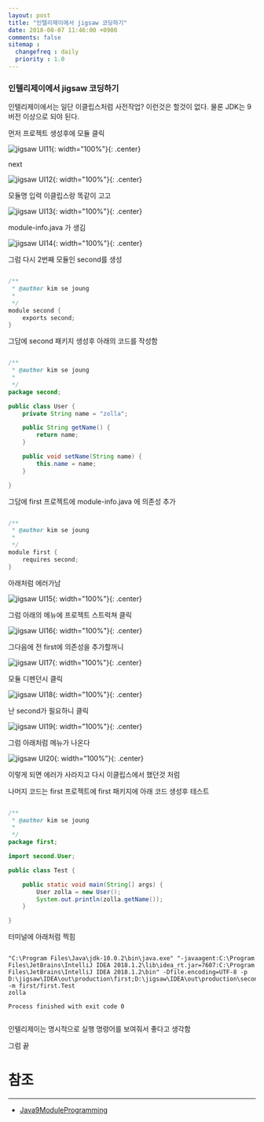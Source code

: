 ```yaml
---
layout: post
title: "인텔리제이에서 jigsaw 코딩하기"
date: 2018-08-07 11:46:00 +0900
comments: false
sitemap :
  changefreq : daily
  priority : 1.0
---
```


### 인텔리제이에서 jigsaw 코딩하기

인텔리제이에서는 일단 이클립스처럼 사전작업? 이런것은 할것이 없다. 물론 JDK는 9버전 이상으로 되야 된다.

먼저 프로젝트 생성후에 모듈 클릭

![jigsaw UI11](https://sejoung.github.io/images/2018_08_07_11.jpg){: width="100%"}{: .center}

next

![jigsaw UI12](https://sejoung.github.io/images/2018_08_07_12.jpg){: width="100%"}{: .center}

모듈명 입력 이클립스랑 똑같이 고고

![jigsaw UI13](https://sejoung.github.io/images/2018_08_07_13.jpg){: width="100%"}{: .center}

module-info.java 가 생김

![jigsaw UI14](https://sejoung.github.io/images/2018_08_07_14.jpg){: width="100%"}{: .center}

그럼 다시 2번째 모듈인 second를 생성


```java

/**
 * @author kim se joung
 *
 */
module second {
	exports second;
}

```


그담에 second 패키지 생성후 아래의 코드를 작성함

```java

/**
 * @author kim se joung
 *
 */
package second;

public class User {
	private String name = "zolla";

	public String getName() {
		return name;
	}

	public void setName(String name) {
		this.name = name;
	}

}


```

그담에 first 프로젝트에 module-info.java 에 의존성 추가

```java

/**
 * @author kim se joung
 *
 */
module first {
	requires second;
}

```

아래처럼 에러가남 

![jigsaw UI15](https://sejoung.github.io/images/2018_08_07_15.jpg){: width="100%"}{: .center}

그럼 아래의 메뉴에 프로젝트 스트럭쳐 클릭

![jigsaw UI16](https://sejoung.github.io/images/2018_08_07_16.jpg){: width="100%"}{: .center}

그다음에 전 first에 의존성을 추가할꺼니 

![jigsaw UI17](https://sejoung.github.io/images/2018_08_07_17.jpg){: width="100%"}{: .center}

모듈 디펜던시 클릭

![jigsaw UI18](https://sejoung.github.io/images/2018_08_07_18.jpg){: width="100%"}{: .center}

난 second가 필요하니 클릭

![jigsaw UI19](https://sejoung.github.io/images/2018_08_07_19.jpg){: width="100%"}{: .center}

그럼 아래처럼 메뉴가 나온다

![jigsaw UI20](https://sejoung.github.io/images/2018_08_07_20.jpg){: width="100%"}{: .center}

이렇게 되면 에러가 사라지고 다시 이클립스에서 했던것 처럼

나머지 코드는 first 프로젝트에 first 패키지에 아래 코드 생성후 테스트

```java

/**
 * @author kim se joung
 *
 */
package first;

import second.User;

public class Test {

	public static void main(String[] args) {
		User zolla = new User();
		System.out.println(zolla.getName());
	}

}


```
터미널에 아래처럼 찍힘

```

"C:\Program Files\Java\jdk-10.0.2\bin\java.exe" "-javaagent:C:\Program Files\JetBrains\IntelliJ IDEA 2018.1.2\lib\idea_rt.jar=7607:C:\Program Files\JetBrains\IntelliJ IDEA 2018.1.2\bin" -Dfile.encoding=UTF-8 -p D:\jigsaw\IDEA\out\production\first;D:\jigsaw\IDEA\out\production\second -m first/first.Test
zolla

Process finished with exit code 0


```

인텔리제이는 명시적으로 실행 명령어를 보여줘서 좋다고 생각함

그럼 끝

# 참조 
-----
* [Java9ModuleProgramming](https://github.com/sejoung/Java9ModuleProgramming)

